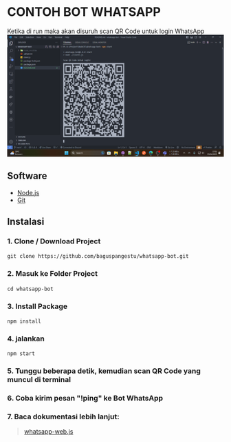 # CONTOH BOT WHATSAPP

Ketika di run maka akan disuruh scan QR Code untuk login WhatsApp
![Screenshot](screenshot.png)

## Software

- [Node.js](https://nodejs.org/en)
- [Git](https://git-scm.com)

## Instalasi

### 1. Clone / Download Project

```
git clone https://github.com/baguspangestu/whatsapp-bot.git
```

### 2. Masuk ke Folder Project

```
cd whatsapp-bot
```

### 3. Install Package

```
npm install
```

### 4. jalankan

```
npm start
```

### 5. Tunggu beberapa detik, kemudian scan QR Code yang muncul di terminal

### 6. Coba kirim pesan "!ping" ke Bot WhatsApp

### 7. Baca dokumentasi lebih lanjut:

> [whatsapp-web.js](https://docs.wwebjs.dev)
